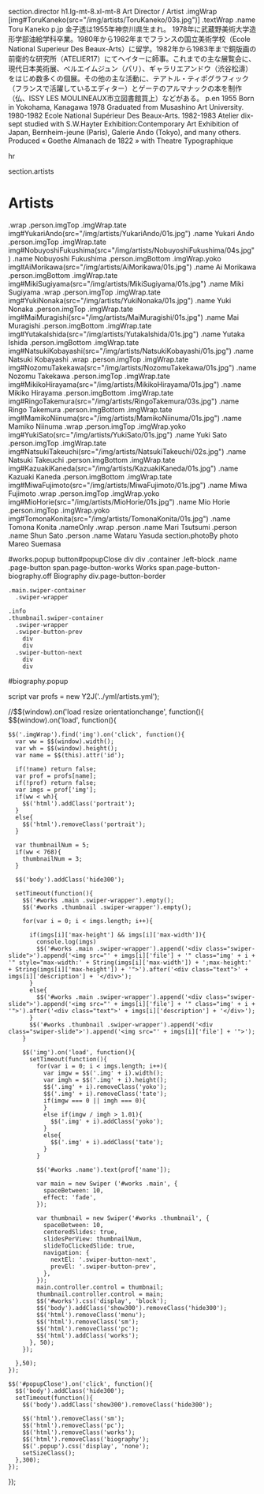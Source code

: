 section.director
  h1.lg-mt-8.xl-mt-8 Art Director / Artist
  .imgWrap [img#ToruKaneko(src="/img/artists/ToruKaneko/03s.jpg")]
  .textWrap
    .name Toru Kaneko
    p.jp 金子透は1955年神奈川県生まれ。  1978年に武蔵野美術大学造形学部油絵学科卒業。1980年から1982年までフランスの国立美術学校（Ecole National Superieur Des Beaux-Arts）に留学。1982年から1983年まで銅版画の前衛的な研究所（ATELIER17）にてヘイターに師事。これまでの主な展覧会に、現代日本美術展、ベルエイムジュン（パリ）、ギャラリエアンドウ（渋谷松濤）をはじめ数多くの個展。その他の主な活動に、テアトル・ティポグラフィック（フランスで活躍しているエディター）とゲーテのアルマナックの本を制作（仏、ISSY LES MOULINEAUX市立図書館買上）などがある。
    p.en 1955 Born in Yokohama, Kanagawa  1978 Graduated from Musashino Art University.  1980-1982 Ecole National Supérieur Des Beaux-Arts.  1982-1983 Atelier dix-sept studied with S.W.Hayter  Exhibition:Contemporary Art Exhibition of Japan, Bernheim-jeune (Paris), Galerie Ando (Tokyo), and many others.  Produced « Goethe Almanach de 1822 » with Theatre Typographique

hr

section.artists
  # Artists
  .wrap
    .person.imgTop
      .imgWrap.tate
        img#YukariAndo(src="/img/artists/YukariAndo/01s.jpg")
      .name Yukari Ando
    .person.imgTop
      .imgWrap.tate
        img#NobuyoshiFukushima(src="/img/artists/NobuyoshiFukushima/04s.jpg")
      .name Nobuyoshi Fukushima
    .person.imgBottom
      .imgWrap.yoko
        img#AiMorikawa(src="/img/artists/AiMorikawa/01s.jpg")
      .name Ai Morikawa
    .person.imgBottom
      .imgWrap.tate
        img#MikiSugiyama(src="/img/artists/MikiSugiyama/01s.jpg")
      .name Miki Sugiyama
  .wrap
    .person.imgTop
      .imgWrap.tate
        img#YukiNonaka(src="/img/artists/YukiNonaka/01s.jpg")
      .name Yuki Nonaka
    .person.imgTop
      .imgWrap.tate
        img#MaiMuragishi(src="/img/artists/MaiMuragishi/01s.jpg")
      .name Mai Muragishi
    .person.imgBottom
      .imgWrap.tate
        img#YutakaIshida(src="/img/artists/YutakaIshida/01s.jpg")
      .name Yutaka Ishida
    .person.imgBottom
      .imgWrap.tate
        img#NatsukiKobayashi(src="/img/artists/NatsukiKobayashi/01s.jpg")
      .name Natsuki Kobayashi
  .wrap
    .person.imgTop
      .imgWrap.tate
        img#NozomuTakekawa(src="/img/artists/NozomuTakekawa/01s.jpg")
      .name Nozomu Takekawa
    .person.imgTop
      .imgWrap.tate
        img#MikikoHirayama(src="/img/artists/MikikoHirayama/01s.jpg")
      .name Mikiko Hirayama
    .person.imgBottom
      .imgWrap.tate
        img#RingoTakemura(src="/img/artists/RingoTakemura/03s.jpg")
      .name Ringo Takemura
    .person.imgBottom
      .imgWrap.tate
        img#MamikoNiinuma(src="/img/artists/MamikoNiinuma/01s.jpg")
      .name Mamiko Niinuma
  .wrap
    .person.imgTop
      .imgWrap.yoko
        img#YukiSato(src="/img/artists/YukiSato/01s.jpg")
      .name Yuki Sato
    .person.imgTop
      .imgWrap.tate
        img#NatsukiTakeuchi(src="/img/artists/NatsukiTakeuchi/02s.jpg")
      .name Natsuki Takeuchi
    .person.imgBottom
      .imgWrap.tate
        img#KazuakiKaneda(src="/img/artists/KazuakiKaneda/01s.jpg")
      .name Kazuaki Kaneda
    .person.imgBottom
      .imgWrap.tate
        img#MiwaFujimoto(src="/img/artists/MiwaFujimoto/01s.jpg")
      .name Miwa Fujimoto
  .wrap
    .person.imgTop
      .imgWrap.yoko
        img#MioHorie(src="/img/artists/MioHorie/01s.jpg")
      .name Mio Horie
    .person.imgTop
      .imgWrap.yoko
        img#TomonaKonita(src="/img/artists/TomonaKonita/01s.jpg")
      .name Tomona Konita
  .nameOnly
    .wrap
      .person
        .name Mari Tsutsumi
      .person
        .name Shun Sato
      .person
        .name Wataru Yasuda
section.photoBy photo Mareo Suemasa
  

#works.popup
  button#popupClose
    div
    div
  .container
    .left-block
      .name
      .page-button
        span.page-button-works Works
        span.page-button-biography.off Biography
        div.page-button-border

    .main.swiper-container
      .swiper-wrapper

    .info
    .thumbnail.swiper-container
      .swiper-wrapper
      .swiper-button-prev
        div
        div
      .swiper-button-next
        div
        div

#biography.popup

script
  var profs = new Y2J('../yml/artists.yml');

  //$$(window).on('load resize orientationchange', function(){
  $$(window).on('load', function(){

    $$('.imgWrap').find('img').on('click', function(){
      var ww = $$(window).width();
      var wh = $$(window).height();
      var name = $$(this).attr('id');
      
      if(!name) return false;
      var prof = profs[name];
      if(!prof) return false;
      var imgs = prof['img'];
      if(ww < wh){
        $$('html').addClass('portrait');
      }
      else{
        $$('html').removeClass('portrait');
      }

      var thumbnailNum = 5;
      if(ww < 768){
        thumbnailNum = 3;
      }

      $$('body').addClass('hide300');

      setTimeout(function(){
        $$('#works .main .swiper-wrapper').empty();
        $$('#works .thumbnail .swiper-wrapper').empty();

        for(var i = 0; i < imgs.length; i++){
          
          if(imgs[i]['max-height'] && imgs[i]['max-width']){
            console.log(imgs)
            $$('#works .main .swiper-wrapper').append('<div class="swiper-slide">').append('<img src="' + imgs[i]['file'] + '" class="img' + i + '" style="max-width:' + String(imgs[i]['max-width']) + ';max-height:' + String(imgs[i]['max-height']) + '">').after('<div class="text">' + imgs[i]['description'] + '</div>');
          }
          else{
            $$('#works .main .swiper-wrapper').append('<div class="swiper-slide">').append('<img src="' + imgs[i]['file'] + '" class="img' + i + '">').after('<div class="text">' + imgs[i]['description'] + '</div>');
          }
          $$('#works .thumbnail .swiper-wrapper').append('<div class="swiper-slide">').append('<img src="' + imgs[i]['file'] + '">');
        }

        $$('img').on('load', function(){
          setTimeout(function(){
            for(var i = 0; i < imgs.length; i++){
              var imgw = $$('.img' + i).width();
              var imgh = $$('.img' + i).height();
              $$('.img' + i).removeClass('yoko');
              $$('.img' + i).removeClass('tate');
              if(imgw === 0 || imgh === 0){
              }
              else if(imgw / imgh > 1.01){
                $$('.img' + i).addClass('yoko');
              }
              else{
                $$('.img' + i).addClass('tate');
              }
            }

            $$('#works .name').text(prof['name']);

            var main = new Swiper ('#works .main', {
              spaceBetween: 10,
              effect: 'fade',
            });

            var thumbnail = new Swiper('#works .thumbnail', {
              spaceBetween: 10,
              centeredSlides: true,
              slidesPerView: thumbnailNum,
              slideToClickedSlide: true,
              navigation: {
                nextEl: '.swiper-button-next',
                prevEl: '.swiper-button-prev',
              },
            });
            main.controller.control = thumbnail;
            thumbnail.controller.control = main;
            $$('#works').css('display', 'block');
            $$('body').addClass('show300').removeClass('hide300');
            $$('html').removeClass('menu');
            $$('html').removeClass('sm');
            $$('html').removeClass('pc');
            $$('html').addClass('works');
          }, 50);
        });

      },50);
    });

    $$('#popupClose').on('click', function(){
      $$('body').addClass('hide300');
      setTimeout(function(){
        $$('body').addClass('show300').removeClass('hide300');

        $$('html').removeClass('sm');
        $$('html').removeClass('pc');
        $$('html').removeClass('works');
        $$('html').removeClass('biography');
        $$('.popup').css('display', 'none');
        setSizeClass();
      },300);
    });

  });




